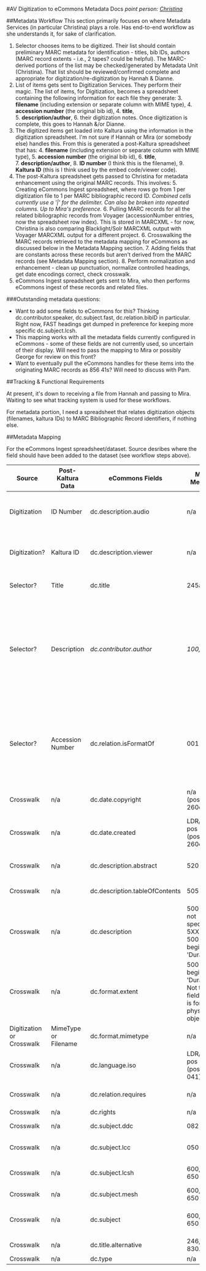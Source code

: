 #AV Digitization to eCommons Metadata Docs
*point person: [Christina](mailto:cmh329@cornell.edu)*

##Metadata Workflow
This section primarily focuses on where Metadata Services (in particular Christina) plays a role. Has end-to-end workflow as she understands it, for sake of clarification.

1. Selector chooses items to be digitized. Their list should contain preliminary MARC metadata for identification - titles, bib IDs, authors (MARC record extents - i.e., 2 tapes? could be helpful). The MARC-derived portions of the list may be checked/generated by Metadata Unit (Christina). That list should be reviewed/confirmed complete and appropriate for digitization/re-digitization by Hannah & Dianne.
2. List of items gets sent to Digitization Services. They perform their magic. The list of items, for Digitization, becomes a spreadsheet containing the following information for each file they generate: 
    3. **filename** (including extension or separate column with MIME type), 
    4. **accession number** (the original bib id), 
    4. **title**,  
    5. **description/author**, 
    6. their digitization notes. 
Once digitization is complete, this goes to Hannah &/or Dianne.
3. The digitized items get loaded into Kaltura using the information in the digitization spreadsheet. I'm not sure if Hannah or Mira (or somebody else) handles this. From this is generated a post-Kaltura spreadsheet that has: 
    4. **filename** (including extension or separate column with MIME type), 
    5. **accession number** (the original bib id), 
    6. **title**,  
    7. **description/author**, 
    8. **ID number** (I think this is the filename), 
    9. **Kaltura ID** (this is I think used by the embed code/viewer code).
4. The post-Kaltura spreadsheet gets passed to Christina for metadata enhancement using the original MARC records. This involves:
    5. Creating eCommons Ingest spreadsheet, where rows go from 1 per digitization file to 1 per MARC bibliographic record ID. *Combined cells currently use a '|' for the delimiter. Can also be broken into repeated columns. Up to Mira's preference.*
    6. Pulling MARC records for all the related bibliographic records from Voyager (accessionNumber entries, now the spreadsheet row index). This is stored in MARCXML - for now, Christina is also comparing Blacklight/Solr MARCXML output with Voyager MARCXML output for a different project.
    6. Crosswalking the MARC records retrieved to the metadata mapping for eCommons as discussed below in the Metadata Mapping section.
    7. Adding fields that are constants across these records but aren't derived from the MARC records (see Metadata Mapping section).
    8. Perform normalization and enhancement - clean up punctuation, normalize controlled headings, get date encodings correct, check crosswalk.
9. eCommons Ingest spreadsheet gets sent to Mira, who then performs eCommons ingest of these records and related files.

###Outstanding metadata questions:

* Want to add some fields to eCommons for this? Thinking dc.contributor.speaker, dc.subject.fast, dc.relation.bibID in particular. Right now, FAST headings get dumped in preference for keeping more specific dc.subject.lcsh.
* This mapping works with all the metadata fields currently configured in eCommons - some of these fields are not currently used, so uncertain of their display. Will need to pass the mapping to Mira or possibly George for review on this front?
* Want to eventually pull the eCommons handles for these items into the originating MARC records as 856 41s? Will need to discuss with Pam.

##Tracking & Functional Requirements

At present, it's down to receiving a file from Hannah and passing to Mira. Waiting to see what tracking system is used for these workflows. 

For metadata portion, I need a spreadsheet that relates digitization objects (filenames, kaltura IDs) to MARC Bibliographic Record identifiers, if nothing else.

##Metadata Mapping

For the eCommons Ingest spreadsheet/dataset. Source desribes where the field should have been added to the dataset (see workflow steps above).

Source | Post-Kaltura Data | eCommons Fields | MARC Metadata | Notes
---|---|---|---|---
Digitization | ID Number | dc.description.audio | n/a | filenames? eCommons dc.description.audio has scope note 'Entry ID for kaltura audio files'
Digitization? | Kaltura ID | dc.description.viewer | n/a | entry id for Kaltura viewer? eCommons dc.description.viewer has scope note 'Entry ID for Kaltura Viewer'
Selector? | Title | dc.title | 245abp | Clean up punctuation, remove $h qualifiers, if present.
Selector? | Description | *dc.contributor.author* | *100, 700* | At least in starting sheet, this column competely maps to author, not general description note or more specific description abstract. Will be asking about 1. changing this in future spreadsheets 2. getting eCommons field 'dc.contributor.speaker' added.
Selector? | Accession Number | dc.relation.isFormatOf | 001 | MARC Bibliographic record identifier. Consider generating URL from this for linking to record as appears in Blacklight interface. Could also be used later for generating eCommons URLs to add to MARC records.
Crosswalk | n/a | dc.date.copyright | n/a (possibly 260c/264c) | Will we be adding any rights information to these?
Crosswalk | n/a | dc.date.created | LDR/008 pos 7-10 (possibly 260c/264c) | Make sure is EDTF Encoding. Don't think these MARC records generally have 260/264c fields. 
Crosswalk | n/a | dc.description.abstract | 520 3# a | Probably will include 520 generally, 500s too possibly.
Crosswalk | n/a | dc.description.tableOfContents | 505 * | Will need normalization review if even included for these records.
Crosswalk | n/a | dc.description | 500 *, 518, not specified 5XX, not 500 that begins with 'Duration: ' | will need to be reviewed for item- and format-specific notes.
Crosswalk | n/a | dc.format.extent | 500 that begins with 'Duration: '. Not the 300 field - this is for the physical object. | Possibly will get this information also from the Digitization work.
Digitization or Crosswalk | MimeType or Filename | dc.format.mimetype | n/a | Derived from Digitization work and filenames.
Crosswalk | n/a | dc.language.iso | LDR/008 pos 35-37 (possibly 041) | Convert to ISO 639-2 for now. eCommons seems to try to use that.
Crosswalk | n/a | dc.relation.requires | n/a | Any constant notes on the required software to listen?
Crosswalk | n/a | dc.rights | n/a | May want to add later.
Crosswalk | n/a | dc.subject.ddc | 082 | Don't think this displays currently in eCommons.
Crosswalk | n/a | dc.subject.lcc | 050 #4 | Don't think this displays currently in eCommons. Want to include Cutter?
Crosswalk | n/a | dc.subject.lcsh | 600, 610, 650 #0 | Will need normalization. Don't include FAST headings here for now.
Crosswalk | n/a | dc.subject.mesh | 600, 610, 650 #2 | Will need normalization.
Crosswalk | n/a | dc.subject | 600, 610, 650 #7 | Include Fast headings here that aren't repeating LCSH headings.
Crosswalk | n/a | dc.title.alternative | 246, 240, 830. | Normalize. Want to use dct:isPartOf?
Crosswalk | n/a | dc.type | n/a | always will be 'Sound'



